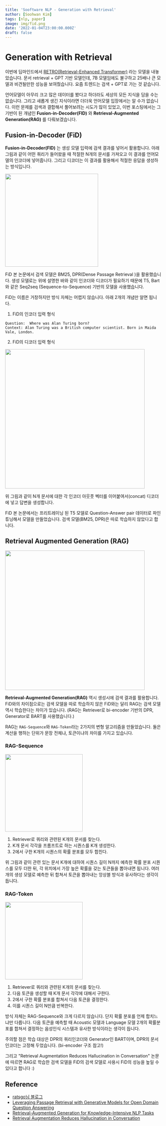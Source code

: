 ```yaml
---
title: 'Sooftware NLP - Generation with Retrieval'
author: [Soohwan Kim]
tags: [nlp, paper]
image: img/fid.png
date: '2022-01-04T23:00:00.000Z'
draft: false
---
```


# Generation with Retrieval
  
이번에 딥마인드에서 [RETRO(Retrieval-Enhanced Transformer)](https://deepmind.com/research/publications/2021/improving-language-models-by-retrieving-from-trillions-of-tokens) 라는 모델을 내놓았습니다. 문서 retrieval + GPT 기반 모델인데, 
7B 모델임에도 불구하고 25배나 큰 모델과 비견될만한 성능을 보여줬습니다. 요즘 트렌드는 검색 + GPT로 가는 것 같습니다.  
  
언어모델이 아무리 크고 많은 데이터를 봤다고 하더라도 세상의 모든 지식을 담을 수는 없습니다. 
그리고 새롭게 생긴 지식이라면 더더욱 언어모델 입장에서는 알 수가 없습니다. 이런 문제를 검색과 결합해서 
풀어보려는 시도가 많이 있었고, 이번 포스팅에서는 그 기반이 된 개념인 **Fusion-in-Decoder(FID)** 와 **Retrieval-Augmented Generation(RAG)** 
를 다뤄보겠습니다.  
  
## Fusion-in-Decoder (FiD)
  
**Fusion-in-Decoder(FID)** 는 생성 모델 입력에 검색 결과를 넣어서 활용합니다. 
아래 그림과 같이 어떤 쿼리가 들어왔을 때 적절한 N개의 문서를 가져오고 이 결과를 언어모델의 인코더에 넣어줍니다. 
그리고 디코더는 이 결과를 활용해서 적절한 응답을 생성하는 방식입니다.  
  
<img src="https://user-images.githubusercontent.com/42150335/148075563-977db2da-5297-41f1-9f11-cfd54f9ffe4a.png" width="300">  
  
FiD 본 논문에서 검색 모델은 BM25, DPR(Dense Passage Retrieval )을 활용했습니다. 생성 모델로는 위에 설명한 바와 같이 
인코더와 디코더가 필요하기 때문에 T5, Bart와 같은 Seq2seq (Sequence-to-Sequence) 기반의 모델을 사용했습니다. 
  
FiD는 이름은 거창하지만 방식 자체는 어렵지 않습니다. 아래 2개의 개념만 알면 됩니다.
    
1. FiD의 인코더 입력 형식  
  
```
Question:  Where was Alan Turing born? 
Context: Alan Turing was a British computer scientist. Born in Maida Vale, London.
```
  
2. FiD의 디코더 입력 형식
  
<img src="https://user-images.githubusercontent.com/42150335/148076695-0fd48602-36dc-4d95-b579-b3c720a32c7d.png" width="450">
  
위 그림과 같이 N개 문서에 대한 각 인코더 아웃풋 벡터를 이어붙여서(concat) 디코더에 넣고 답변을 생성합니다.  
  
FiD 본 논문에서는 프리트레이닝 된 T5 모델로 Question-Answer pair 데이터로 파인튜닝해서 모델을 만들었습니다. 
검색 모델(BM25, DPR)은 따로 학습하지 않았다고 합니다.
  
## Retrieval Augmented Generation (RAG)
  
<img src="https://user-images.githubusercontent.com/42150335/148077292-38acd9d7-e6b7-46aa-821a-4a918ca0f7d8.png" width="450">
  
**Retrieval-Augmented Generation(RAG)** 역시 생성시에 검색 결과를 활용합니다. 
FiD와의 차이점으로는 검색 모델을 따로 학습하지 않은 FiD와는 달리 RAG는 검색 모델 역시 학습한다는 차이가 있습니다. 
(RAG는 Retriever로 bi-encoder 기반의 DPR, Generator로 BART를 사용했습니다.)
  
RAG는 `RAG-Sequence`와 `RAG-Token`라는 2가지의 변형 알고리즘을 만들었습니다.
둘은 계산을 행하는 단위가 문장 전체냐, 토큰이냐의 차이를 가지고 있습니다.
  
### RAG-Sequence
  
<img src="https://user-images.githubusercontent.com/42150335/148079083-bbe3b655-665f-4e46-b76f-7ae91c2ee3a1.png" width="250">
    
1. Retriever로 쿼리와 관련된 K개의 문서를 찾는다.
2. K개 문서 각각을 프롬프트로 하는 시퀀스를 K개 생성한다.
3. 2에서 구한 K개의 시퀀스의 확률 분포를 모두 합친다.
  
위 그림과 같이 관련 있는 문서 K개에 대하여 시퀀스 길이 N까지 예측한 확률 분포 시퀀스를 모두 더한 뒤, 
각 위치에서 가장 높은 확률을 갖는 토큰들을 뽑아내면 됩니다. 
여러개의 생성 모델로 예측한 뒤 합쳐서 토큰을 뽑아내는 앙상블 방식과 유사하다는 생각이 듭니다.  
  
### RAG-Token
  
<img src="https://user-images.githubusercontent.com/42150335/148079562-daff56f3-1fbe-4e33-a66a-6fa649ddade5.png" width="250">
  
1. Retriever로 쿼리와 관련된 K개의 문서를 찾는다.
2. 다음 토큰을 생성할 때 K개 문서 각각에 대해서 구한다.
3. 2에서 구한 확률 분포를 합쳐서 다음 토큰을 결정한다.
4. 이를 시퀀스 길이 N만큼 반복한다.
  
방식 자체는 RAG-Sequence와 크게 다르지 않습니다. 
단지 확률 분포를 언제 합치느냐만 다릅니다. 
다음 토큰을 예측할 때 Acoustic 모델과 Language 모델 2개의 확률분포를 합쳐서 결정하는 
음성인식 시스템과 유사한 방식이라는 생각이 듭니다.  
  
주의할 점은 학습 대상은 DPR의 쿼리인코더와 Generator인 BART이며, DPR의 문서 인코더는 고정해 두었습니다. (bi-encoder 구조 참고!)  
  
그리고 "Retrieval Augmentation Reduces Hallucination in Conversation" 논문에 따르면 RAG로 학습한 검색 모델을 
FiD의 검색 모델로 사용시 FiD의 성능을 높일 수 있다고 합니다 :)
  
## Reference
  
- [ratsgo님 블로그](https://ratsgo.github.io/insight-notes/docs/qa/answerer)
- [Leveraging Passage Retrieval with Generative Models for Open Domain Question Answering](https://arxiv.org/pdf/2007.01282.pdf)  
- [Retrieval-Augmented Generation for Knowledge-Intensive NLP Tasks](https://arxiv.org/pdf/2005.11401.pdf)
- [Retrieval Augmentation Reduces Hallucination in Conversation](https://arxiv.org/pdf/2104.07567.pdf)
